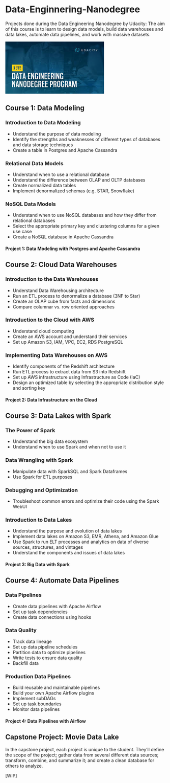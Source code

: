 # Data-Enginnering-Nanodegree
Projects done during the Data Engineering Nanodegree by Udacity:
The aim of this course is to learn to design data models, build data warehouses and data lakes, automate data pipelines, and work with massive datasets.

![Udacity DEND banner](uda_dend_banner.jpeg)

## Course 1: Data Modeling
### Introduction to Data Modeling
- Understand the purpose of data modeling
- Identify the strengths and weaknesses of different types of databases and data storage techniques
- Create a table in Postgres and Apache Cassandra

### Relational Data Models
- Understand when to use a relational database
- Understand the difference between OLAP and OLTP databases
- Create normalized data tables
- Implement denormalized schemas (e.g. STAR, Snowflake)

### NoSQL Data Models
- Understand when to use NoSQL databases and how they differ from relational databases
- Select the appropriate primary key and clustering columns for a given use case
- Create a NoSQL database in Apache Cassandra

#### Project 1: Data Modeling with Postgres and Apache Cassandra


## Course 2: Cloud Data Warehouses
### Introduction to the Data Warehouses
- Understand Data Warehousing architecture
- Run an ETL process to denormalize a database (3NF to Star)
- Create an OLAP cube from facts and dimensions
- Compare columnar vs. row oriented approaches

### Introduction to the Cloud with AWS
- Understand cloud computing
- Create an AWS account and understand their services
- Set up Amazon S3, IAM, VPC, EC2, RDS PostgreSQL

### Implementing Data Warehouses on AWS
- Identify components of the Redshift architecture
- Run ETL process to extract data from S3 into Redshift
- Set up AWS infrastructure using Infrastructure as Code (IaC)
- Design an optimized table by selecting the appropriate distribution style and sorting key

#### Project 2: Data Infrastructure on the Cloud


## Course 3: Data Lakes with Spark
### The Power of Spark
- Understand the big data ecosystem
- Understand when to use Spark and when not to use it

### Data Wrangling with Spark
- Manipulate data with SparkSQL and Spark Dataframes
- Use Spark for ETL purposes

### Debugging and Optimization
- Troubleshoot common errors and optimize their code using the Spark WebUI

### Introduction to Data Lakes
- Understand the purpose and evolution of data lakes
- Implement data lakes on Amazon S3, EMR, Athena, and Amazon Glue
- Use Spark to run ELT processes and analytics on data of diverse sources, structures, and vintages
- Understand the components and issues of data lakes

#### Project 3: Big Data with Spark


## Course 4: Automate Data Pipelines
### Data Pipelines
- Create data pipelines with Apache Airflow
- Set up task dependencies
- Create data connections using hooks

### Data Quality
- Track data lineage
- Set up data pipeline schedules
- Partition data to optimize pipelines
- Write tests to ensure data quality
- Backfill data

### Production Data Pipelines
- Build reusable and maintainable pipelines
- Build your own Apache Airflow plugins
- Implement subDAGs
- Set up task boundaries
- Monitor data pipelines

#### Project 4: Data Pipelines with Airflow

## Capstone Project: Movie Data Lake
In the capstone project, each project is unique to the student. They’ll define the scope of the project; gather data from several different data sources; transform, combine, and summarize it; and create a clean database for others to analyze.

[WIP]
